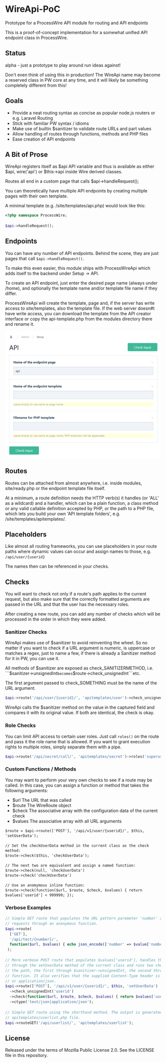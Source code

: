 # WireApi-PoC
Prototype for a ProcessWire API module for routing and API endpoints

This is a proof-of-concept implementation for a somewhat unified API endpoint class in ProcessWire.

## Status

alpha - just a prototype to play around run ideas against!

Don't even think of using this in production! The WireApi name may become a reserved class in
PW core at any time, and it will likely be something completely different from this!

## Goals
- Provide a neat routing syntax as concise as popular node.js routers or e.g. Laravel Routing
- Stick with familiar PW syntax / idioms
- Make use of builtin $sanitizer to validate route URLs and part values
- Allow handling of routes through functions, methods and PHP files
- Ease creation of API endpoints


## A Bit of Prose
WireApi registers itself as $api API variable and thus is available as either $api,
wire('api') or $this->api inside Wire derived classes.

Routes all end in a custom page that calls $api->handleRequest();

You can theoretically have multiple API endpoints by creating multiple pages with
their own template.

A minimal template (e.g. /site/templates/api.php) would look like this:
```php
<?php namespace ProcessWire;

$api->handleRequest();
```

## Endpoints

You can have any number of API endpoints. Behind the scene, they are just pages that
call ```$api->handleRequest()```.

To make this even easier, this module ships with ProcessWireApi which adds itself
to the backend under Setup -> API.

To create an API endpoint, just enter the desired page name (always under /home),
and optionally the template name and/or template file name if they differ.

ProcessWireApi will create the template, page and, if the server has write access
to site/templates, also the template file. If the web server doesn#t have write
access, you can download the template from the API creator interface or copy the
api-template.php from the modules directory there and rename it.

![API endpoint creation](https://raw.githubusercontent.com/BitPoet/bitpoet.github.io/master/img/ProcessWireApi_1.png)

## Routes
Routes can be attached from almost anywhere, i.e. inside modules, site/ready.php
or the endpoint template file itself.

At a minimum, a route definition needs the HTTP verb(s) it handles (or 'ALL' as a
wildcard) and a handler, which can be a plain function, a class method or any valid
callable definition accepted by PHP, or the path to a PHP file, which lets you build
your own 'API template folders', e.g. /site/templates/apitemplates/.

## Placeholders

Like almost all routing frameworks, you can use placeholders in your route paths
where dynamic values can occur and assign names to those, e.g.
```/api/user/{userid}```

The names then can be referenced in your checks.

## Checks

You will want to check not only if a route's path applies to the current request,
but also make sure that the correctly formatted arguments are passed in the URL
and that the user has the necessary roles.

After creating a new route, you can add any number of checks which will be
processed in the order in which they were added.

### Sanitizer Checks

WireApi makes use of $sanitizer to avoid reinventing the wheel. So no matter if you
want to check if a URL argument is numeric, is uppercase or matches a regex, just to
name a few, if there is already a Sanitizer method for it in PW, you can use it.

All methods of $sanitizer are exposed as check_SANITIZERMETHOD, i.e.
```$sanitizer->unsignedInt``` becomes ```$route->check_unsignedInt```etc.

The first argument passed to check_SOMETHING must be the name of the URL argument.

```php
$api->route('/api/user/{userid}/', 'apitemplates/user')->check_unsignedInt('userid');
```

WireApi calls the $sanitizer method on the value in the captured field and compares
it with its original value. If both are identical, the check is okay.

### Role Checks

You can limit API access to certain user roles. Just call ```roles()``` on the route
and pass it the role name that is allowed. If you want to grant execution rights to
multiple roles, simply separate them with a pipe.

```php
$api->route('/api/secret/call/', 'apitemplates/secret')->roles('superuser|guest');
```

### Custom Functions / Methods

You may want to perform your very own checks to see if a route may be called.
In this case, you can assign a function or method that takes the following
arguments:

- $url The URL that was called
- $route The WireRoute object
- $check The associative array with the configuration data of the current check
- $values The associative array with all URL arguments

```
$route = $api->route(['POST'], '/api/v1/user/{userid}/', $this, 'setUserData');

// Set the checkUserData method in the current class as the check method:
$route->check($this, 'checkUserData');

// The next two are equivalent and assign a named function:
$route->check(null, 'checkUserData')
$route->check('checkUserData')

// Use an anomymous inline function:
$route->check(function($url, $route, $check, $values) { return $values['userid'] < 999999; });
```

### Verbose Examples
```PHP
// Simple GET route that populates the URL pattern paremeter 'number' and handles
// requests through an anonymous function.
$api->route(
  ['GET'],
  '/api/test/{number}/',
  function($url, $values) { echo json_encode(['number' => $value['number']]); }
 );

// More verbose POST route that populates $values['userid'], handles the request
// through the setUserData method of the current class and runs two checks to validate
// the path, the first through $sanitizer->unsignedInt, the second through a user defined
// function. It also verifies that the supplied Content-Type header is either text/json
// or application/json.
$api->route(['POST'], '/api/v1/user/{userid}/', $this, 'setUserData')
  ->check_unsignedInt('userid')
  ->check(function($url, $route, $check, $values) { return $values['userid'] < 999999; })
  ->ctype('text/json|application/json');

// Simple GET route using the shorthand method. The output is generated by rendering the
// apitemplates/userlist.php file.
$api->routeGET('/api/userlist/', 'apitemplates/userlist');
```

## License
Released under the terms of Mozilla Public License 2.0. See the LICENSE file in this repository.
